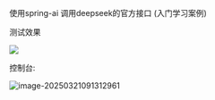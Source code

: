 使用spring-ai 调用deepseek的官方接口 (入门学习案例)

测试效果

![](C:\Users\chenjiajin\AppData\Roaming\Typora\typora-user-images\image-20250321091246374.png)

控制台:

![image-20250321091312961](C:\Users\chenjiajin\AppData\Roaming\Typora\typora-user-images\image-20250321091312961.png)



